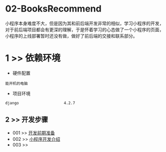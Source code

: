 # 02-BooksRecommend

小程序本身难度不大，但是因为其和前后端开发非常的相似，学习小程序的开发，对于前后端项目都会有更深的理解，于是怀着学习的心态做了一个小程序的页面，小程序的上线部署暂时还没有做，做好了前后端的交接和联系部分。

# 1 >> 依赖环境

- 硬件配置

```
能开机的电脑
```

- 项目环境

```
django                    4.2.7
```

## 2 >> 开发步骤

- 001 >> [开发前期准备](https://github.com/fangqing408/02-BooksRecommend/blob/master/recognition/001.md)
- 002 >> [小程序开发介绍]()
- 003 >> 


